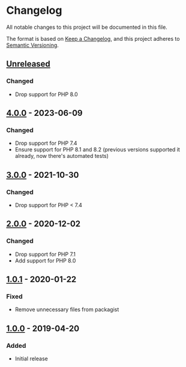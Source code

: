 # Changelog
All notable changes to this project will be documented in this file.

The format is based on [Keep a Changelog](https://keepachangelog.com/en/1.0.0/),
and this project adheres to [Semantic Versioning](https://semver.org/spec/v2.0.0.html).

## [Unreleased]
### Changed
- Drop support for PHP 8.0

## [4.0.0] - 2023-06-09
### Changed
- Drop support for PHP 7.4
- Ensure support for PHP 8.1 and 8.2 (previous versions supported it already, now there's automated tests)

## [3.0.0] - 2021-10-30
### Changed
- Drop support for PHP < 7.4

## [2.0.0] - 2020-12-02
### Changed
- Drop support for PHP 7.1
- Add support for PHP 8.0

## [1.0.1] - 2020-01-22
### Fixed
- Remove unnecessary files from packagist

## [1.0.0] - 2019-04-20
### Added
- Initial release

[Unreleased]: https://github.com/particleflux/password-manager-connection/compare/4.0.0...HEAD
[4.0.0]: https://github.com/particleflux/password-manager-connection/releases/tag/4.0.0
[3.0.0]: https://github.com/particleflux/password-manager-connection/releases/tag/3.0.0
[2.0.0]: https://github.com/particleflux/password-manager-connection/releases/tag/2.0.0
[1.0.1]: https://github.com/particleflux/password-manager-connection/releases/tag/1.0.1
[1.0.0]: https://github.com/particleflux/password-manager-connection/releases/tag/1.0.0
